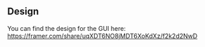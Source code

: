 ## Design
You can find the design for the GUI here:
https://framer.com/share/uqXDT6NO8jMDT6XoKdXz/f2k2d2NwD

